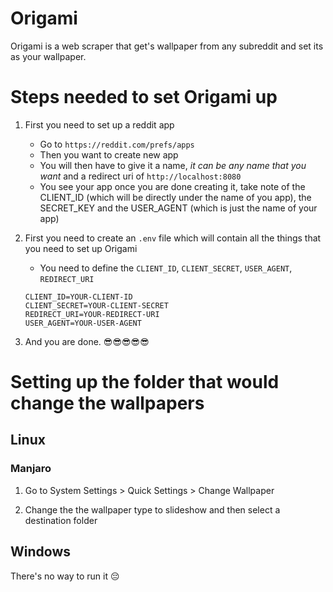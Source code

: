 # Origami

Origami is a web scraper that get's wallpaper from any subreddit and set its as your wallpaper.

# Steps needed to set Origami up

1. First you need to set up a reddit app

   - Go to `https://reddit.com/prefs/apps`
   - Then you want to create new app
   - You will then have to give it a name, _it can be any name that you want_
     and a redirect uri of `http://localhost:8080`
   - You see your app once you are done creating it, take note of the CLIENT_ID
     (which will be directly under the name of you app),
     the SECRET_KEY and the USER_AGENT (which is just the name of your app)

2. First you need to create an `.env` file which will contain all the things that you need to set up Origami

   - You need to define the `CLIENT_ID`, `CLIENT_SECRET`, `USER_AGENT`, `REDIRECT_URI`

   ```
   CLIENT_ID=YOUR-CLIENT-ID
   CLIENT_SECRET=YOUR-CLIENT-SECRET
   REDIRECT_URI=YOUR-REDIRECT-URI
   USER_AGENT=YOUR-USER-AGENT
   ```

3. And you are done. 😎😎😎😎😎

# Setting up the folder that would change the wallpapers

## Linux

### Manjaro

1. Go to System Settings > Quick Settings > Change Wallpaper

2. Change the the wallpaper type to slideshow and then select a destination folder

## Windows

There's no way to run it 😔
